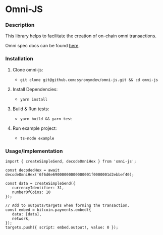 # Omni-JS

### Description

This library helps to facilitate the creation of on-chain omni transactions.

Omni spec docs can be found [here](https://github.com/OmniLayer/spec/blob/master/OmniSpecification.adoc).

### Installation
1. Clone omni-js:
   - `git clone git@github.com:synonymdev/omni-js.git && cd omni-js`

2. Install Dependencies:
   - `yarn install`

3. Build & Run tests:
   - `yarn build && yarn test`

4. Run example project:
   - `ts-node example`
   
### Usage/Implementation
```
import { createSimpleSend, decodeOmniHex } from 'omni-js';

const decodedHex = await decodeOmniHex('6f6d6e69000000000000001f0000001d2ebbef40);

const data = createSimpleSend({
   currencyIdentifier: 31,
   numberOfCoins: 10
});

// Add to outputs/targets when forming the transaction.
const embed = bitcoin.payments.embed({
   data: [data],
   network,
});
targets.push({ script: embed.output!, value: 0 });
```
